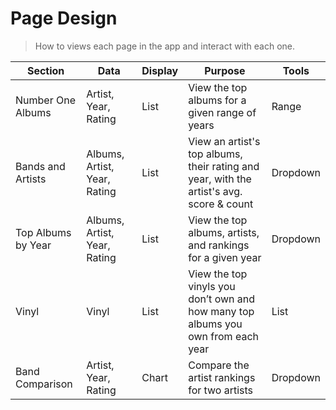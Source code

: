 # Page Design

> How to views each page in the app and interact with each one. 

| Section             | Data                              | Display | Purpose                                                                                   | Tools                                |
|---------------------|-----------------------------------|---------|-------------------------------------------------------------------------------------------|--------------------------------------|
| Number One Albums   | Artist, Year, Rating              | List    | View the top albums for a given range of years                                            | Range                    |
| Bands and Artists   | Albums, Artist, Year, Rating      | List    | View an artist's top albums, their rating and year, with the artist's avg. score & count  | Dropdown              |
| Top Albums by Year  | Albums, Artist, Year, Rating      | List    | View the top albums, artists, and rankings for a given year                               | Dropdown              |
| Vinyl               | Vinyl              | List    | View the top vinyls you don’t own and how many top albums you own from each year         | List  |
| Band Comparison     | Artist, Year, Rating              | Chart   | Compare the artist rankings for two artists                                               |  Dropdown            |

